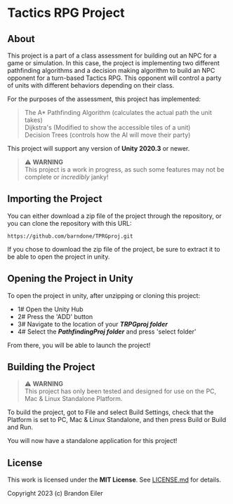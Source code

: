 # Tactics RPG Project  

## About

This project is a part of a class assessment for building out an NPC for a game or simulation. In this case, the project is implementing two different pathfinding algorithms and a decision making algorithm to build an NPC opponent for a turn-based Tactics RPG. This opponent will control a party of units with different behaviors depending on their class.

For the purposes of the assessment, this project has implemented:
>The A* Pathfinding Algorithm (calculates the actual path the unit takes)  
>Dijkstra's (Modified to show the accessible tiles of a unit)  
>Decision Trees (controls how the AI will move their party)  

This project will support any version of **Unity 2020.3** or newer.


> :warning: **WARNING**  
> This project is a work in progress, as such some features may not be complete or *incredibly* janky!  

## Importing the Project  

You can either download a zip file of the project through the repository, or you can clone the repository with this URL:  
```text
https://github.com/barndone/TPRGproj.git
```

If you chose to download the zip file of the project, be sure to extract it to be able to open the project in unity.

## Opening the Project in Unity

To open the project in unity, after unzipping or cloning this project:  
* 1# Open the Unity Hub  
* 2# Press the 'ADD' button  
* 3# Navigate to the location of your ***TRPGproj folder***  
* 4# Select the ***PathfindingProj folder*** and press 'select folder'  

From there, you will be able to launch the project!

## Building the Project  

> :warning: **WARNING**  
> This project has only been tested and designed for use on the PC, Mac & Linux Standalone Platform.  

To build the project, got to File and select Build Settings, check that the Platform is set to PC, Mac & Linux Standalone, and then press Build or Build and Run.

You will now have a standalone application for this project!

## License

This work is licensed under the **MIT License**. See [LICENSE.md](LICENSE.md) for details.

Copyright 2023 (c) Brandon Eiler
